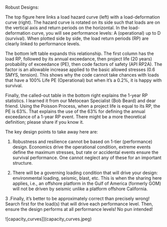 Robust Designs:

The top figure here links a load hazard curve (left) with a load-deformation curve (right). The hazard curve is rotated on its side such that loads are on the vertical axis and return periods on the horizontal. In the load-deformation curve, you will see performance levels: A (operational) up to D (survival). When plotted side by side, the load return periods (RP) are clearly linked to performance levels. 

The bottom left table expands this relationship. The first column has the load RP, followed by its annual exceedance, then project life (20 years) probability of exceedance (PE), then code factors of safety (API RP2A). The factor is an allowable increase applied to the basic allowed stresses (0.6 SMYS, tension). This shows why the code cannot take chances with loads that have a 100% Life PE (Operational) but when it’s a 0.2%, it is happy with survival.

Finally, the called-out table in the bottom right explains the 1-year RP statistics. I learned it from our Metocean Specialist (Bob Beard) and dear friend.  Using the Poisson Process, when a project life is equal to its RP, the PE is 63%.  That explains the use of the 63% for defining the annual exceedance of a 1-year RP event. There might be a more theoretical definition; please share if you know it.

The key design points to take away here are: 

1. Robustness and resilience cannot be based on 1-tier (performance) design. Economics drive the operational condition, extreme events define the maximum stresses, but rate or accidental events ensure the survival performance.  One cannot neglect any of these for an important structure.

2. There will be a governing loading condition that will drive your design: environmental loading, seismic, blast, etc. This is when the sharing here applies, i.e., an offshore platform in the Gulf of America (formerly GOM) will not be driven by seismic unlike a platform offshore California. 

3 .Finally, it’s better to be approximately correct than precisely wrong!  Search first for the load(s) that will drive each performance level. Then, ensure the design performs at all performance levels! No pun intended!

![capacity_curves]](capacity_curves.jpeg)
